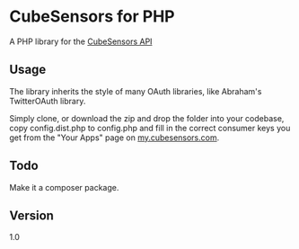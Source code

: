 CubeSensors for PHP
===================

A PHP library for the  [CubeSensors API](http://my.cubesensors.com/docs)

Usage
----

The library inherits the style of many OAuth libraries, like Abraham's TwitterOAuth library.

Simply clone, or download the zip and drop the folder into your codebase, copy config.dist.php to config.php and fill in the correct consumer keys you get from the "Your Apps" page on [my.cubesensors.com](my.cubesensors.com).

Todo
----
Make it a composer package.

Version
----

1.0
